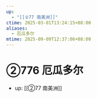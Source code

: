 ```yaml
---
up:
  - "[[②77 南美洲]]"
ctime: 2025-03-01T13:24:15+08:00
aliases:
  - 厄瓜多尔
mtime: 2025-09-09T12:37:06+08:00
---
```


# ②776 厄瓜多尔

- up: [[②77 南美洲]]
